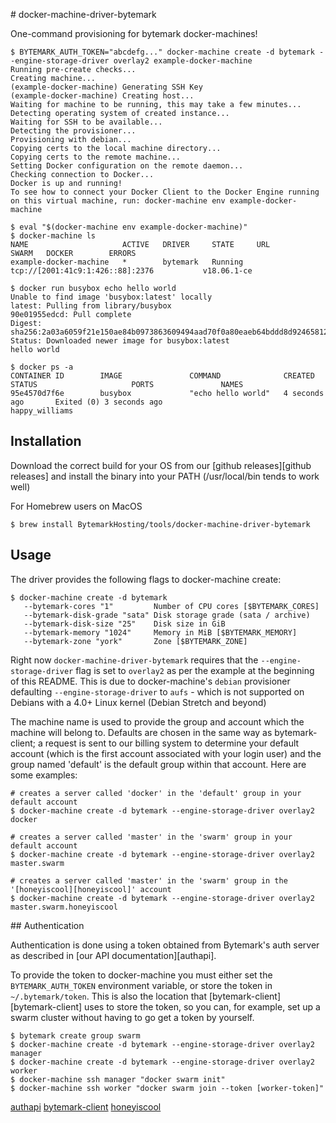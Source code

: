 # docker-machine-driver-bytemark

One-command provisioning for bytemark docker-machines!

```console
$ BYTEMARK_AUTH_TOKEN="abcdefg..." docker-machine create -d bytemark --engine-storage-driver overlay2 example-docker-machine
Running pre-create checks...
Creating machine...
(example-docker-machine) Generating SSH Key
(example-docker-machine) Creating host...
Waiting for machine to be running, this may take a few minutes...
Detecting operating system of created instance...
Waiting for SSH to be available...
Detecting the provisioner...
Provisioning with debian...
Copying certs to the local machine directory...
Copying certs to the remote machine...
Setting Docker configuration on the remote daemon...
Checking connection to Docker...
Docker is up and running!
To see how to connect your Docker Client to the Docker Engine running on this virtual machine, run: docker-machine env example-docker-machine

$ eval "$(docker-machine env example-docker-machine)"
$ docker-machine ls
NAME                     ACTIVE   DRIVER     STATE     URL                                SWARM   DOCKER        ERRORS
example-docker-machine   *        bytemark   Running   tcp://[2001:41c9:1:426::88]:2376           v18.06.1-ce

$ docker run busybox echo hello world
Unable to find image 'busybox:latest' locally
latest: Pulling from library/busybox
90e01955edcd: Pull complete
Digest: sha256:2a03a6059f21e150ae84b0973863609494aad70f0a80eaeb64bddd8d92465812
Status: Downloaded newer image for busybox:latest
hello world

$ docker ps -a
CONTAINER ID        IMAGE               COMMAND              CREATED             STATUS                     PORTS               NAMES
95e4570d7f6e        busybox             "echo hello world"   4 seconds ago       Exited (0) 3 seconds ago                       happy_williams
```

## Installation

Download the correct build for your OS from our
[github releases][github releases] and install the binary into your PATH
(/usr/local/bin tends to work well)

For Homebrew users on MacOS
```console
$ brew install BytemarkHosting/tools/docker-machine-driver-bytemark
```

## Usage

The driver provides the following flags to docker-machine create:
```console
$ docker-machine create -d bytemark
   --bytemark-cores "1"         Number of CPU cores [$BYTEMARK_CORES]
   --bytemark-disk-grade "sata" Disk storage grade (sata / archive)
   --bytemark-disk-size "25"    Disk size in GiB
   --bytemark-memory "1024"     Memory in MiB [$BYTEMARK_MEMORY]
   --bytemark-zone "york"       Zone [$BYTEMARK_ZONE]
```
Right now `docker-machine-driver-bytemark` requires that the
`--engine-storage-driver` flag is set to `overlay2` as per the example at the
beginning of this README. This is due to docker-machine's `debian` provisioner
defaulting `--engine-storage-driver` to `aufs` - which is not supported on
Debians with a 4.0+ Linux kernel (Debian Stretch and beyond)

The machine name is used to provide the group and account which the machine will
belong to. Defaults are chosen in the same way as bytemark-client; a request is
sent to our billing system to determine your default account (which is the first
account associated with your login user) and the group named 'default' is the
default group within that account. Here are some examples:

```console
# creates a server called 'docker' in the 'default' group in your default account
$ docker-machine create -d bytemark --engine-storage-driver overlay2 docker

# creates a server called 'master' in the 'swarm' group in your default account
$ docker-machine create -d bytemark --engine-storage-driver overlay2 master.swarm

# creates a server called 'master' in the 'swarm' group in the '[honeyiscool][honeyiscool]' account
$ docker-machine create -d bytemark --engine-storage-driver overlay2 master.swarm.honeyiscool
```


## Authentication

Authentication is done using a token obtained from Bytemark's auth server as
described in [our API documentation][authapi].

To provide the token to docker-machine you must either set the
`BYTEMARK_AUTH_TOKEN` environment variable, or store the token in
`~/.bytemark/token`. This is also the location that
[bytemark-client][bytemark-client] uses to store the token, so you can, for
example, set up a swarm cluster without having to go get a token by yourself.

```console
$ bytemark create group swarm
$ docker-machine create -d bytemark --engine-storage-driver overlay2 manager
$ docker-machine create -d bytemark --engine-storage-driver overlay2 worker
$ docker-machine ssh manager "docker swarm init"
$ docker-machine ssh worker "docker swarm join --token [worker-token]"
```

[authapi](https://docs.bytemark.co.uk/article/about-the-cloud-server-api/#authentication)
[bytemark-client](https://github.com/BytemarkHosting/bytemark-client)
[honeyiscool](https://www.youtube.com/watch?v=NxNCWogS-SI)
